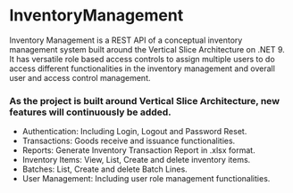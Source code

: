 # InventoryManagement

Inventory Management is a REST API of a conceptual inventory management system built around the Vertical Slice Architecture on .NET 9. It has versatile role based access controls to assign multiple users to do access different functionalities in the inventory management and overall user and access control management.

### As the project is built around Vertical Slice Architecture, new features will continuously be added.

- Authentication: Including Login, Logout and Password Reset.
- Transactions: Goods receive and issuance functionalities.
- Reports: Generate Inventory Transaction Report in .xlsx format.
- Inventory Items: View, List, Create and delete inventory items.
- Batches: List, Create and delete Batch Lines.
- User Management: Including user role management functionalities.